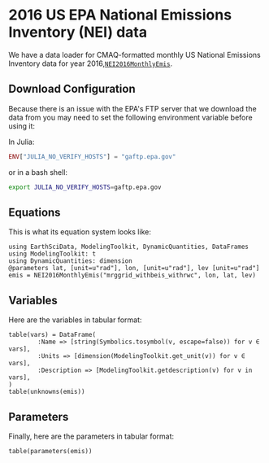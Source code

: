 # 2016 US EPA National Emissions Inventory (NEI) data

We have a data loader for CMAQ-formatted monthly US National Emissions Inventory data for year 2016,[`NEI2016MonthlyEmis`](@ref).

## Download Configuration

Because there is an issue with the EPA's FTP server that we download the data from you may need to set the following environment variable before using it:

In Julia:
```julia
ENV["JULIA_NO_VERIFY_HOSTS"] = "gaftp.epa.gov"
```
or in a bash shell:
```bash
export JULIA_NO_VERIFY_HOSTS=gaftp.epa.gov
```

## Equations

This is what its equation system looks like:

```@example nei2016
using EarthSciData, ModelingToolkit, DynamicQuantities, DataFrames
using ModelingToolkit: t
using DynamicQuantities: dimension
@parameters lat, [unit=u"rad"], lon, [unit=u"rad"], lev [unit=u"rad"]
emis = NEI2016MonthlyEmis("mrggrid_withbeis_withrwc", lon, lat, lev)
```

## Variables

Here are the variables in tabular format:

```@example nei2016
table(vars) = DataFrame(
        :Name => [string(Symbolics.tosymbol(v, escape=false)) for v ∈ vars],
        :Units => [dimension(ModelingToolkit.get_unit(v)) for v ∈ vars],
        :Description => [ModelingToolkit.getdescription(v) for v in vars],
)
table(unknowns(emis))
```

## Parameters

Finally, here are the parameters in tabular format:

```@example nei2016
table(parameters(emis))
```